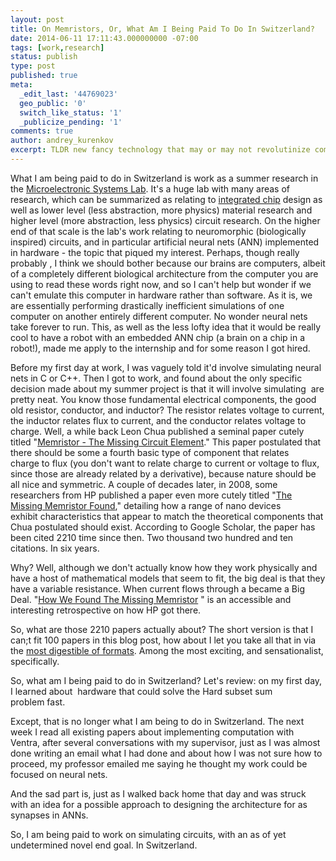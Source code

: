 ```yaml
---
layout: post
title: On Memristors, Or, What Am I Being Paid To Do In Switzerland?
date: 2014-06-11 17:11:43.000000000 -07:00
tags: [work,research]
status: publish
type: post
published: true
meta:
  _edit_last: '44769023'
  geo_public: '0'
  switch_like_status: '1'
  _publicize_pending: '1'
comments: true
author: andrey_kurenkov
excerpt: TLDR new fancy technology that may or may not revolutinize computing
---
```

What I am being paid to do in Switzerland is work as a summer research in the <a title="LSM" href="http://lsm.epfl.ch/" target="_blank">Microelectronic Systems Lab</a>. It's a huge lab with many areas of research, which can be summarized as relating to <a href="http://en.wikipedia.org/wiki/Integrated_circuit">integrated chip</a> design as well as lower level (less abstraction, more physics) material research and higher level (more abstraction, less physics) circuit research. On the higher end of that scale is the lab's work relating to neuromorphic (biologically inspired) circuits, and in particular artificial neural nets (ANN) implemented in hardware - the topic that piqued my interest. Perhaps, though really probably , I think we should bother because our brains are computers, albeit of a completely different biological architecture from the computer you are using to read these words right now, and so I can't help but wonder if we can't emulate this computer in hardware rather than software. As it is, we are essentially performing drastically inefficient simulations of one computer on another entirely different computer. No wonder neural nets take forever to run. This, as well as the less lofty idea that it would be really cool to have a robot with an embedded ANN chip (a brain on a chip in a robot!), made me apply to the internship and for some reason I got hired.

Before my first day at work, I was vaguely told it'd involve simulating neural nets in C or C++. Then I got to work, and found about the only specific decision made about my summer project is that it will involve simulating  are pretty neat. You know those fundamental electrical components, the good old resistor, conductor, and inductor? The resistor relates voltage to current, the inductor relates flux to current, and the conductor relates voltage to charge. Well, a while back Leon Chua published a seminal paper cutely titled "<a href="http://www.cpmt.org/scv/meetings/chua.pdf">Memristor - The Missing Circuit Element</a>." This paper postulated that there should be some a fourth basic type of component that relates charge to flux (you don't want to relate charge to current or voltage to flux, since those are already related by a derivative), because nature should be all nice and symmetric. A couple of decades later, in 2008, some researchers from HP published a paper even more cutely titled "<a href="http://www.ece.ucsb.edu/~strukov/papers/2008/Nature2008.pdf">The Missing Memristor Found</a>," detailing how a range of nano devices exhibit characteristics that appear to match the theoretical components that Chua postulated should exist. According to Google Scholar, the paper has been cited 2210 time since then. Two thousand two hundred and ten citations. In six years.

Why? Well, although we don't actually know how they work physically and have a host of mathematical models that seem to fit, the big deal is that they have a variable resistance. When current flows through a  became a Big Deal. "<a href="http://spectrum.ieee.org/semiconductors/processors/how-we-found-the-missing-memristor">How We Found The Missing Memristor</a> " is an accessible and interesting retrospective on how HP got there.

So, what are those 2210 papers actually about? The short version is that I can;t fit 100 papers in this blog post, how about I let you take all that in via the [most digestible of formats](https://docs.google.com/presentation/d/13h7D-QlO4JsES-BUgHgdNC53DL3Fgi2nqcAE70qbPJQ/edit?usp=sharing). Among the most exciting, and sensationalist,  specifically.

So, what am I being paid to do in Switzerland? Let's review: on my first day, I learned about  hardware that could solve the Hard subset sum problem fast.

Except, that is no longer what I am being to do in Switzerland. The next week I read all existing papers about implementing computation with  Ventra, after several conversations with my supervisor, just as I was almost done writing an email what I had done and about how I was not sure how to proceed, my professor emailed me saying he thought my work could be focused on neural nets.

And the sad part is, just as I walked back home that day and was struck with an idea for a possible approach to designing the architecture for  as synapses in ANNs.

So, I am being paid to work on simulating  circuits, with an as of yet undetermined novel end goal. In Switzerland.
